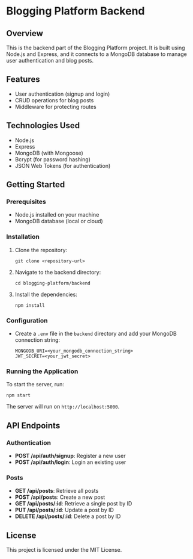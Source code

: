 # Blogging Platform Backend

## Overview
This is the backend part of the Blogging Platform project. It is built using Node.js and Express, and it connects to a MongoDB database to manage user authentication and blog posts.

## Features
- User authentication (signup and login)
- CRUD operations for blog posts
- Middleware for protecting routes

## Technologies Used
- Node.js
- Express
- MongoDB (with Mongoose)
- Bcrypt (for password hashing)
- JSON Web Tokens (for authentication)

## Getting Started

### Prerequisites
- Node.js installed on your machine
- MongoDB database (local or cloud)

### Installation
1. Clone the repository:
   ```
   git clone <repository-url>
   ```
2. Navigate to the backend directory:
   ```
   cd blogging-platform/backend
   ```
3. Install the dependencies:
   ```
   npm install
   ```

### Configuration
- Create a `.env` file in the `backend` directory and add your MongoDB connection string:
  ```
  MONGODB_URI=<your_mongodb_connection_string>
  JWT_SECRET=<your_jwt_secret>
  ```

### Running the Application
To start the server, run:
```
npm start
```
The server will run on `http://localhost:5000`.

## API Endpoints

### Authentication
- **POST /api/auth/signup**: Register a new user
- **POST /api/auth/login**: Login an existing user

### Posts
- **GET /api/posts**: Retrieve all posts
- **POST /api/posts**: Create a new post
- **GET /api/posts/:id**: Retrieve a single post by ID
- **PUT /api/posts/:id**: Update a post by ID
- **DELETE /api/posts/:id**: Delete a post by ID

## License
This project is licensed under the MIT License.